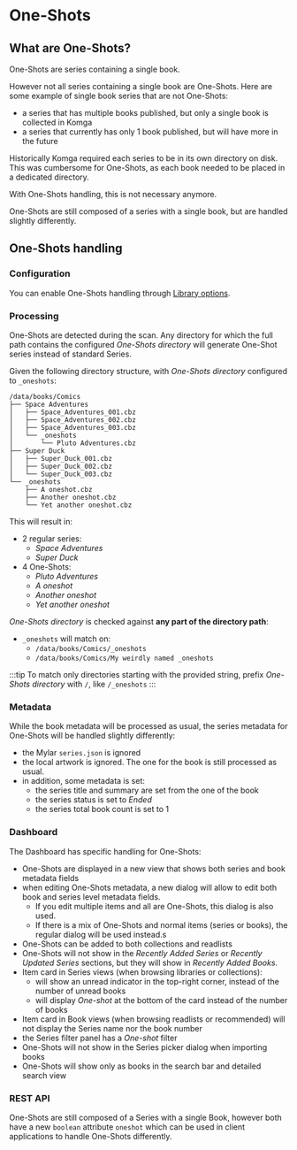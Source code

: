 # One-Shots

## What are One-Shots?

One-Shots are series containing a single book. 

However not all series containing a single book are One-Shots. Here are some example of single book series that are not One-Shots:
- a series that has multiple books published, but only a single book is collected in Komga
- a series that currently has only 1 book published, but will have more in the future

Historically Komga required each series to be in its own directory on disk. This was cumbersome for One-Shots, as each book needed to be placed in a dedicated directory.

With One-Shots handling, this is not necessary anymore.

One-Shots are still composed of a series with a single book, but are handled slightly differently.

## One-Shots handling

### Configuration

You can enable One-Shots handling through [Library options](/guides/libraries.md#one-shots-directory).

### Processing

One-Shots are detected during the scan. Any directory for which the full path contains the configured _One-Shots directory_ will generate One-Shot series instead of standard Series.

Given the following directory structure, with _One-Shots directory_ configured to `_oneshots`:

```
/data/books/Comics
├── Space Adventures
│   ├── Space_Adventures_001.cbz
│   ├── Space_Adventures_002.cbz
│   ├── Space_Adventures_003.cbz
│   └── _oneshots
│       └── Pluto Adventures.cbz
├── Super Duck
│   ├── Super_Duck_001.cbz
│   ├── Super_Duck_002.cbz
│   └── Super_Duck_003.cbz
└── _oneshots
    ├── A oneshot.cbz
    ├── Another oneshot.cbz
    └── Yet another oneshot.cbz
```

This will result in:
- 2 regular series:
  - _Space Adventures_
  - _Super Duck_
- 4 One-Shots:
  - _Pluto Adventures_
  - _A oneshot_
  - _Another oneshot_
  - _Yet another oneshot_

_One-Shots directory_ is checked against **any part of the directory path**:
- `_oneshots` will match on:
  - `/data/books/Comics/_oneshots`
  - `/data/books/Comics/My weirdly named _oneshots`

:::tip
To match only directories starting with the provided string, prefix _One-Shots directory_ with `/`, like `/_oneshots` 
:::

### Metadata

While the book metadata will be processed as usual, the series metadata for One-Shots will be handled slightly differently:
- the Mylar `series.json` is ignored
- the local artwork is ignored. The one for the book is still processed as usual.
- in addition, some metadata is set:
  - the series title and summary are set from the one of the book
  - the series status is set to _Ended_
  - the series total book count is set to 1

### Dashboard

The Dashboard has specific handling for One-Shots:
- One-Shots are displayed in a new view that shows both series and book metadata fields
- when editing One-Shots metadata, a new dialog will allow to edit both book and series level metadata fields.
  - If you edit multiple items and all are One-Shots, this dialog is also used.
  - If there is a mix of One-Shots and normal items (series or books), the regular dialog will be used instead.s
- One-Shots can be added to both collections and readlists
- One-Shots will not show in the _Recently Added Series_ or _Recently Updated Series_ sections, but they will show in _Recently Added Books_.
- Item card in Series views (when browsing libraries or collections):
  - will show an unread indicator in the top-right corner, instead of the number of unread books
  - will display _One-shot_ at the bottom of the card instead of the number of books
- Item card in Book views (when browsing readlists or recommended) will not display the Series name nor the book number
- the Series filter panel has a _One-shot_ filter
- One-Shots will not show in the Series picker dialog when importing books
- One-Shots will show only as books in the search bar and detailed search view

### REST API

One-Shots are still composed of a Series with a single Book, however both have a new `boolean` attribute `oneshot` which can be used in client applications to handle One-Shots differently.